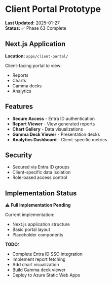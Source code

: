 # Client Portal Prototype

**Last Updated:** 2025-01-27  
**Status:** ✅ Phase 63 Complete

## Next.js Application

**Location:** `apps/client-portal/`

Client-facing portal to view:

- Reports
- Charts
- Gamma decks
- Analytics

## Features

- **Secure Access** - Entra ID authentication
- **Report Viewer** - View generated reports
- **Chart Gallery** - Data visualizations
- **Gamma Deck Viewer** - Presentation decks
- **Analytics Dashboard** - Client-specific metrics

## Security

- Secured via Entra ID groups
- Client-specific data isolation
- Role-based access control

## Implementation Status

⚠️ **Full Implementation Pending**

Current implementation:

- Next.js application structure
- Basic portal layout
- Placeholder components

**TODO:**

- Complete Entra ID SSO integration
- Implement report fetching
- Add chart visualization
- Build Gamma deck viewer
- Deploy to Azure Static Web Apps
